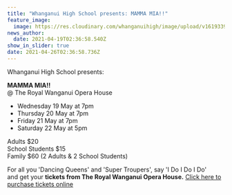 ```yaml
---
title: "Whanganui High School presents: MAMMA MIA!!"
feature_image:
  image: https://res.cloudinary.com/whanganuihigh/image/upload/v1619339473/Mamma-Mia-poster.jpg
news_author:
  date: 2021-04-19T02:36:58.540Z
show_in_slider: true
date: 2021-04-26T02:36:58.736Z
---
```

Whanganui High School presents:  

**MAMMA MIA!!**  
@ The Royal Wanganui Opera House

* Wednesday 19 May at 7pm  
* Thursday 20 May at 7pm  
* Friday 21 May at 7pm  
* Saturday 22 May at 5pm

Adults $20  
School Students $15  
Family $60 (2 Adults & 2 School Students)

For all you 'Dancing Queens' and 'Super Troupers', say 'I Do I Do I Do'  
and get your **tickets from The Royal Wanganui Opera House.**
[Click here to purchase tickets online](https://rwoh.sales.ticketsearch.com/sales/sales?fbclid=IwAR3JHbCv6U_Gz05zAtcquU2z9UGvrTXiYQ1esqeTB8cY7s5qDB72W-kKhFk)


